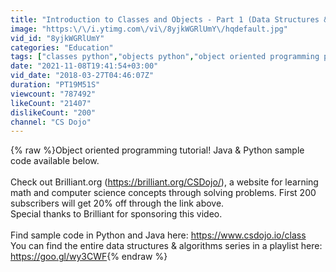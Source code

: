 ```yaml
---
title: "Introduction to Classes and Objects - Part 1 (Data Structures & Algorithms #3)"
image: "https:\/\/i.ytimg.com\/vi\/8yjkWGRlUmY\/hqdefault.jpg"
vid_id: "8yjkWGRlUmY"
categories: "Education"
tags: ["classes python","objects python","object oriented programming python"]
date: "2021-11-08T19:41:54+03:00"
vid_date: "2018-03-27T04:46:07Z"
duration: "PT19M51S"
viewcount: "787492"
likeCount: "21407"
dislikeCount: "200"
channel: "CS Dojo"
---
```

{% raw %}Object oriented programming tutorial! Java &amp; Python sample code available below.<br /><br />Check out Brilliant.org (<a rel="nofollow" target="blank" href="https://brilliant.org/CSDojo/),">https://brilliant.org/CSDojo/),</a> a website for learning math and computer science concepts through solving problems. First 200 subscribers will get 20% off through the link above.<br />Special thanks to Brilliant for sponsoring this video.<br /><br />Find sample code in Python and Java here: <a rel="nofollow" target="blank" href="https://www.csdojo.io/class">https://www.csdojo.io/class</a><br />You can find the entire data structures &amp; algorithms series in a playlist here: <a rel="nofollow" target="blank" href="https://goo.gl/wy3CWF">https://goo.gl/wy3CWF</a>{% endraw %}
